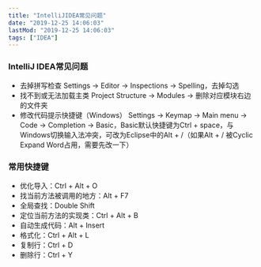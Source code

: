 ```yaml
---
title: "IntelliJIDEA常见问题"
date: "2019-12-25 14:06:03"
lastMod: "2019-12-25 14:06:03"
tags: ["IDEA"]
---
```


### IntelliJ IDEA常见问题

- 去掉拼写检查
  Settings → Editor → Inspections → Spelling，去掉勾选
- 找不到或无法加载主类
  Project Structure → Modules → 删除对应模块右边的文件夹
- 修改代码提示快捷键（Windows）
  Settings → Keymap → Main menu → Code → Completion → Basic，Basic默认快捷键为Ctrl + space，与Windows切换输入法冲突，可改为Eclipse中的Alt + /（如果Alt + / 被Cyclic Expand Word占用，需要先改一下）

### 常用快捷键

- 优化导入：Ctrl + Alt + O
- 找当前方法被调用的地方：Alt + F7
- 全局查找：Double Shift
- 定位当前方法的实现类：Ctrl + Alt + B
- 自动生成代码：Alt + Insert
- 格式化：Ctrl + Alt + L
- 复制行：Ctrl + D
- 删除行：Ctrl + Y

